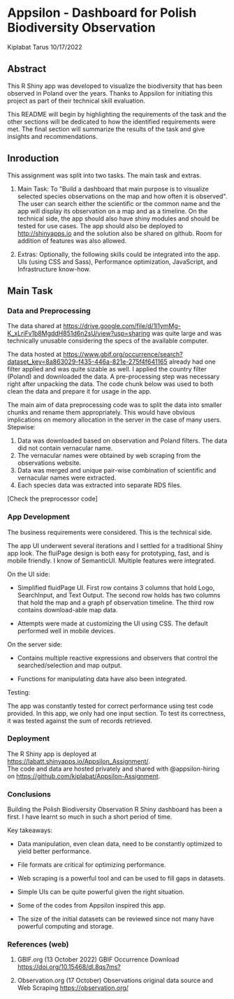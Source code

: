 Appsilon - Dashboard for Polish Biodiversity Observation
================
Kiplabat Tarus
10/17/2022

## Abstract

This R Shiny app was developed to visualize the biodiversity that has been observed in Poland over the years. Thanks to Appsilon for initiating this project as part of their technical skill evaluation. 

This README will begin by highlighting the requirements of the task and the other sections will be dedicated to how the identified requirements were met. The final section will summarize the results of the task and give insights and recommendations.

## Inroduction

This assignment was split into two tasks. The main task and extras.

1. Main Task: To "Build a dashboard that main purpose is to visualize selected species observations on the map and how often it is observed". The user can search either the scientific or the common name and the app will display its observation on a map and as a timeline. On the technical side, the app should also have shiny modules and should be tested for use cases. The app should also be deployed to <http://shinyapps.io> and the solution also be shared on github. Room for addition of features was also allowed.   

2. Extras: Optionally, the following skills could be integrated into the app. UIs (using CSS and Sass), Performance optimization, JavaScript, and Infrastructure know-how.

## Main Task

### Data and Preprocessing
The data shared at <https://drive.google.com/file/d/1l1ymMg-K_xLriFv1b8MgddH851d6n2sU/view?usp=sharing> was quite large and was technically unusable considering the specs of the available computer.

The data hosted at <https://www.gbif.org/occurrence/search?dataset_key=8a863029-f435-446a-821e-275f4f641165> already had one filter applied and was quite sizable as well. I applied the country filter (Poland) and downloaded the data. A pre-processing step was necessary right after unpacking the data. The code chunk below was used to both clean the data and prepare it for usage in the app.

The main aim of data preprocessing code was to split the data into smaller chunks and rename them appropriately. This would have obvious implications on memory allocation in the server in the case of many users. Stepwise:

1. Data was downloaded based on observation and Poland filters. The data did not contain vernacular name.  
2. The vernacular names were obtained by web scraping from the observations website.  
3. Data was merged and unique pair-wise combination of scientific and vernacular names were extracted.  
4. Each species data was extracted into separate RDS files.

[Check the preprocessor code]

### App Development

The business requirements were considered. This is the technical side.

The app UI underwent several iterations and I settled for a traditional Shiny app look. The fluiPage design is both easy for prototyping, fast, and is mobile friendly. I know of SemanticUI.
Multiple features were integrated.

On the UI side:  
- Simplified fluidPage UI. First row contains 3 columns that hold Logo, SearchInput, and Text Output. The second row holds has two columns that hold the map and a graph pf observation timeline. The third row contains download-able map data.  

- Attempts were made at customizing the UI using CSS. The default performed well in mobile devices.  
  
On the server side:  
- Contains multiple reactive expressions and observers that control the searched/selection and map output.  

- Functions for manipulating data have also been integrated.

Testing:  

The app was constantly tested for correct performance using test code provided. In this app, we only had one input section. To test its correctness, it was tested against the sum of records retrieved.

### Deployment

The R Shiny app is deployed at <https://labatt.shinyapps.io/Appsilon_Assignment/>.  
The code and data are hosted privately and shared with @appsilon-hiring on <https://github.com/kiplabat/Appsilon-Assignment>.  

### Conclusions

Building the Polish Biodiversity Observation R Shiny dashboard has been a first. I have learnt so much in such a short period of time.  

Key takeaways:  

- Data manipulation, even clean data, need to be constantly optimized to yield better performance.  

- File formats are critical for optimizing performance. 

- Web scraping is a powerful tool and can be used to fill gaps in datasets.  

- Simple UIs can be quite powerful given the right situation.  

- Some of the codes from Appsilon inspired this app.

- The size of the initial datasets can be reviewed since not many have powerful computing and storage.


### References (web)
  
  
1. GBIF.org (13 October 2022) GBIF Occurrence Download  <https://doi.org/10.15468/dl.8qs7ms?>   

2. Observation.org (17 October) Observations original data source and Web Scraping <https://observation.org/>  
